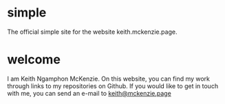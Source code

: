 # simple

The official simple site for the website keith.mckenzie.page.

# welcome

I am Keith Ngamphon McKenzie. On this website, you can find my work through links to my repositories on Github. If you would like to get in touch with me, you can send an e-mail to keith@mckenzie.page
